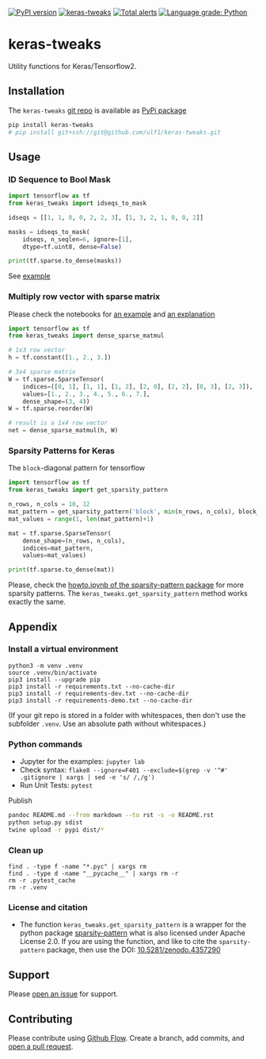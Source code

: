 [![PyPI version](https://badge.fury.io/py/keras-tweaks.svg)](https://badge.fury.io/py/keras-tweaks)
[![keras-tweaks](https://snyk.io/advisor/python/keras-tweaks/badge.svg)](https://snyk.io/advisor/python/keras-tweaks)
[![Total alerts](https://img.shields.io/lgtm/alerts/g/ulf1/keras-tweaks.svg?logo=lgtm&logoWidth=18)](https://lgtm.com/projects/g/ulf1/keras-tweaks/alerts/)
[![Language grade: Python](https://img.shields.io/lgtm/grade/python/g/ulf1/keras-tweaks.svg?logo=lgtm&logoWidth=18)](https://lgtm.com/projects/g/ulf1/keras-tweaks/context:python)

# keras-tweaks
Utility functions for Keras/Tensorflow2.


## Installation
The `keras-tweaks` [git repo](http://github.com/ulf1/keras-tweaks) is available as [PyPi package](https://pypi.org/project/keras-tweaks)

```sh
pip install keras-tweaks
# pip install git+ssh://git@github.com/ulf1/keras-tweaks.git
```


## Usage

### ID Sequence to Bool Mask

```py
import tensorflow as tf
from keras_tweaks import idseqs_to_mask

idseqs = [[1, 1, 0, 0, 2, 2, 3], [1, 3, 2, 1, 0, 0, 2]]

masks = idseqs_to_mask(
    idseqs, n_seqlen=6, ignore=[1],
    dtype=tf.uint8, dense=False)

print(tf.sparse.to_dense(masks))
```

See [example](https://github.com/ulf1/keras-tweaks/blob/master/examples/help1.ipynb)


### Multiply row vector with sparse matrix
Please check the notebooks for [an example](https://github.com/ulf1/keras-tweaks/blob/master/examples/dense_sparse_matmul-example.ipynb) and [an explanation](https://github.com/ulf1/keras-tweaks/blob/master/examples/dense_sparse_matmul-explanations.ipynb)


```py
import tensorflow as tf
from keras_tweaks import dense_sparse_matmul

# 1x3 row vector
h = tf.constant([1., 2., 3.])

# 3x4 sparse matrix
W = tf.sparse.SparseTensor(
    indices=([0, 1], [1, 1], [1, 2], [2, 0], [2, 2], [0, 3], [2, 3]),
    values=[1., 2., 3., 4., 5., 6., 7.],
    dense_shape=(3, 4))
W = tf.sparse.reorder(W)

# result is a 1x4 row vector
net = dense_sparse_matmul(h, W)
```


### Sparsity Patterns for Keras
The `block`-diagonal pattern for tensorflow

```py
import tensorflow as tf
from keras_tweaks import get_sparsity_pattern

n_rows, n_cols = 10, 12
mat_pattern = get_sparsity_pattern('block', min(n_rows, n_cols), block_sizes=[3, 1, 2])
mat_values = range(1, len(mat_pattern)+1)

mat = tf.sparse.SparseTensor(
    dense_shape=(n_rows, n_cols),
    indices=mat_pattern,
    values=mat_values)

print(tf.sparse.to_dense(mat))
```

Please, check the [howto.ipynb of the sparsity-pattern package](https://github.com/ulf1/sparsity-pattern/blob/master/examples/howto.ipynb) for more sparsity patterns. 
The `keras_tweaks.get_sparsity_pattern` method works exactly the same.



## Appendix

### Install a virtual environment

```
python3 -m venv .venv
source .venv/bin/activate
pip3 install --upgrade pip
pip3 install -r requirements.txt --no-cache-dir
pip3 install -r requirements-dev.txt --no-cache-dir
pip3 install -r requirements-demo.txt --no-cache-dir
```

(If your git repo is stored in a folder with whitespaces, then don't use the subfolder `.venv`. Use an absolute path without whitespaces.)

### Python commands

* Jupyter for the examples: `jupyter lab`
* Check syntax: `flake8 --ignore=F401 --exclude=$(grep -v '^#' .gitignore | xargs | sed -e 's/ /,/g')`
* Run Unit Tests: `pytest`

Publish

```sh
pandoc README.md --from markdown --to rst -s -o README.rst
python setup.py sdist 
twine upload -r pypi dist/*
```

### Clean up 

```
find . -type f -name "*.pyc" | xargs rm
find . -type d -name "__pycache__" | xargs rm -r
rm -r .pytest_cache
rm -r .venv
```


### License and citation
- The function `keras_tweaks.get_sparsity_pattern` is a wrapper for the python package [sparsity-pattern](https://github.com/ulf1/sparsity-pattern) what is also licensed under Apache License 2.0. If you are using the function, and like to cite the `sparsity-pattern` package, then use the DOI: [10.5281/zenodo.4357290](https://doi.org/10.5281/zenodo.4357290)


## Support
Please [open an issue](https://github.com/ulf1/keras-tweaks/issues/new) for support.


## Contributing
Please contribute using [Github Flow](https://guides.github.com/introduction/flow/). Create a branch, add commits, and [open a pull request](https://github.com/ulf1/keras-tweaks/compare/).
